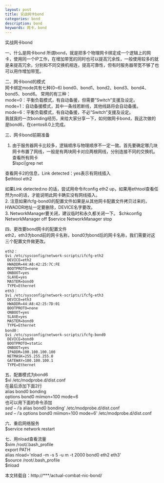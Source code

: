 ```yaml
---
layout: post
title: 实战网卡bond
categories: bond
description: bond
keywords: 网卡，bond
---
```


实战网卡bond

一、什么是网卡bond
所谓bond，就是把多个物理网卡绑定成一个逻辑上的网卡，使用同一个IP工作，在增加带宽的同时也可以提高冗余性，一般使用较多的就是来提高冗余，分别和不同交换机相连，提高可靠性，但有时服务器带宽不够了也可以用作增加带宽。

二、网卡bond的模式  
网卡绑定mode共有七种(0~6) bond0、bond1、bond2、bond3、bond4、bond5、bond6。 常用的有三种：  
mode=0：平衡负载模式，有自动备援，但需要”Switch”支援及设定。  
mode=1：自动备援模式，其中一条线若断线，其他线路将会自动备援。  
mode=6：平衡负载模式，有自动备援，不必”Switch”支援及设定。  
我就我的一次bonding经历，来给大家分享一下，如何做网卡bond，我这次做的是bond6，在centos6.0上完成。   

三、网卡bond前期准备    
1. 由于服务器网卡比较多，逻辑顺序与物理顺序不一定一致。首先要确定哪几块网卡布置了网线，一般是有两块网卡对应两根网线，分别连接不同的交换机。  
查看所有网卡  
$lspci|grep net  

查看网卡2的信息，Link detected：yes表示有网线插入  
$ethtool eth2  

如果Link detected:no 的话，尝试用命令ifconfig eth2 up，如果用ethtool查看任然为no的话，才能说明此网卡确实没有网线插入。  
2. 注意如果ifcfg-bond0的配置文件如果是从其他网卡配置文件拷贝过来的，HWADDR地址一定要删除，DEVICE名字要改。  
3. NetworkManager要关闭，建议临时和永久都关闭一下。
$chkconfig NetworkManager off
$service NetworkManager stop   

四、更改要bond网卡的配置文件  
eth2，eth3为bond前的网卡名称，bond0为bond后的网卡名称，我们需要对这三个配置文件做更改。  
```
eth2：  
$vi /etc/sysconfig/network-scripts/ifcfg-eth2
 DEVICE=eth2
 HWADDR=44:A8:42:25:7C:FE
 BOOTPROTO=none
 ONBOOT=yes
 SLAVE=yes
 MASTER=bond0
 TYPE=Ethernet
eth3：
$vi /etc/sysconfig/network-scripts/ifcfg-eth3
 DEVICE=eth3
 HWADDR=44:A8:42:25:7D:01
 BOOTPROTO=none
 ONBOOT=yes
 SLAVE=yes
 MASTER=bond0
 TYPE=Ethernet
bond0：
$vi /etc/sysconfig/network-scripts/ifcfg-bond0
 DEVICE=bond0
 BOOTPROTO=static
 ONBOOT=yes
 IPADDR=100.100.100.100
 NETMASK=255.255.255.0
 GATEWAY=100.100.100.1
 TYPE=Ethernet
 ```
五、配置模式为bond6  
$vi /etc/modprobe.d/dist.conf  
在最后添加下面2行  
 alias bond0 bonding  
 options bond0 miimon=100 mode=6  
也可以用下面的命令添加  
$sed -i '$a alias bond0 bonding' /etc/modprobe.d/dist.conf  
$sed -i '$a options bond0 miimon=100 mode=6'   /etc/modprobe.d/dist.conf

六、重启网络服务  
$service network restart

七、用nload查看流量  
$vim /root/.bash_profile  
export PATH  
 alias nload='nload -m -s 5 -u m -t 2000 bond0   eth2 eth3'  
$source /root/.bash_profile  
$nload  

本文转载自：http://***/actual-combat-nic-bond/
